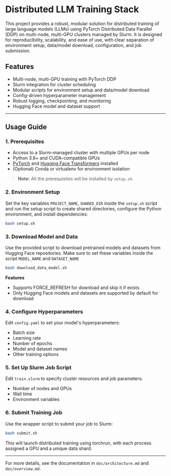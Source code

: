 # Distributed LLM Training Stack

This project provides a robust, modular solution for distributed training of large language models (LLMs) using PyTorch Distributed Data Parallel (DDP) on multi-node, multi-GPU clusters managed by Slurm. It is designed for reproducibility, scalability, and ease of use, with clear separation of environment setup, data/model download, configuration, and job submission.

## Features
- Multi-node, multi-GPU training with PyTorch DDP
- Slurm integration for cluster scheduling
- Modular scripts for environment setup and data/model download
- Config-driven hyperparameter management
- Robust logging, checkpointing, and monitoring
- Hugging Face model and dataset support

---

## Usage Guide

### 1. Prerequisites
- Access to a Slurm-managed cluster with multiple GPUs per node
- Python 3.8+ and CUDA-compatible GPUs
- [PyTorch](https://pytorch.org/) and [Hugging Face Transformers](https://huggingface.co/docs/transformers) installed
- (Optional) Conda or virtualenv for environment isolation

> **Note:** All the prerequisites will be installed by `setup.sh`.

### 2. Environment Setup
Set the key variables `PROJECT_NAME`, `SHARED_DIR` inside the `setup.sh` script and run the setup script to create shared directories, configure the Python environment, and install dependencies:

```bash
bash setup.sh
```

### 3. Download Model and Data
Use the provided script to download pretrained models and datasets from Hugging Face repositories.
Make sure to set these variables inside the script `MODEL_NAME` and `DATASET_NAME`

```bash
bash download_data_model.sh
```
**Features**
  - Supports FORCE_REFRESH for download and skip it if exists
  - Only Hugging Face models and datasets are supported by default for download

### 4. Configure Hyperparameters
Edit `config.yaml` to set your model's hyperparameters:
- Batch size
- Learning rate
- Number of epochs
- Model and dataset names
- Other training options

### 5. Set Up Slurm Job Script
Edit `train.slurm` to specify cluster resources and job parameters:
- Number of nodes and GPUs
- Wall time
- Environment variables

### 6. Submit Training Job
Use the wrapper script to submit your job to Slurm:

```bash
bash submit.sh
```

This will launch distributed training using torchrun, with each process assigned a GPU and a unique data shard.

---

For more details, see the documentation in `doc/architecture.md` and `doc/overview.md`.